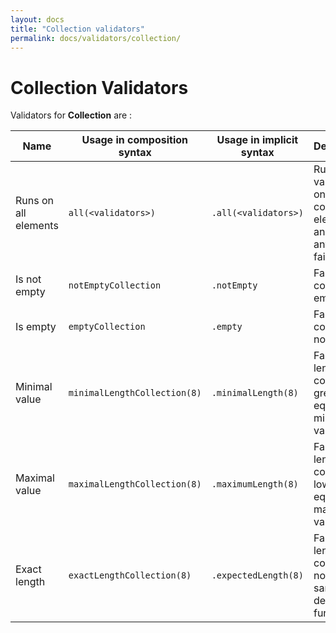 ```yaml
---
layout: docs
title: "Collection validators"
permalink: docs/validators/collection/
---
```

# Collection Validators

Validators for **Collection** are :

| **Name**             | **Usage in composition syntax** | **Usage in implicit syntax** | **Description**                                                           | **Error codes**   |
|----------------------|---------------------------------|------------------------------|---------------------------------------------------------------------------|-------------------|
| Runs on all elements | `all(<validators>)`             | `.all(<validators>)`         | Runs validators on all collection elements and fails if any of them fails | `N\A`             |
| Is not empty         | `notEmptyCollection`            | `.notEmpty`                  | Fails if collection is empty                                              | `empty_field`     |
| Is empty             | `emptyCollection`               | `.empty`                     | Fails if collection is not empty                                          | `empty_expected`  |
| Minimal value        | `minimalLengthCollection(8)`    | `.minimalLength(8)`          | Fails if length of collection is greater or equal minimal value           | `minimal_length`  |
| Maximal value        | `maximalLengthCollection(8)`    | `.maximumLength(8)`          | Fails if length of collection is lower or equal maximal value             | `maximal_length`  |
| Exact length         | `exactLengthCollection(8)`      | `.expectedLength(8)`         | Fail if length of collection is not exactly same as defined in function   | `expected_length` |
